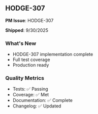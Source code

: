 ## HODGE-307

**PM Issue**: HODGE-307

**Shipped**: 9/30/2025

### What's New
- HODGE-307 implementation complete
- Full test coverage
- Production ready

### Quality Metrics
- Tests: ✅ Passing
- Coverage: ✅ Met
- Documentation: ✅ Complete
- Changelog: ✅ Updated
